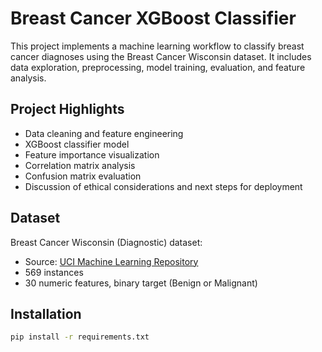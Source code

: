 # Breast Cancer XGBoost Classifier

This project implements a machine learning workflow to classify breast cancer diagnoses using the Breast Cancer Wisconsin dataset. It includes data exploration, preprocessing, model training, evaluation, and feature analysis.

## Project Highlights
- Data cleaning and feature engineering
- XGBoost classifier model
- Feature importance visualization
- Correlation matrix analysis
- Confusion matrix evaluation
- Discussion of ethical considerations and next steps for deployment

## Dataset
Breast Cancer Wisconsin (Diagnostic) dataset:
- Source: [UCI Machine Learning Repository](https://archive.ics.uci.edu/dataset/17/breast+cancer+wisconsin+diagnostic)
- 569 instances
- 30 numeric features, binary target (Benign or Malignant)

## Installation
```bash
pip install -r requirements.txt
